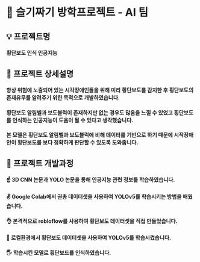 # 🐍 슬기짜기 방학프로젝트 - AI 팀
## 💡 프로젝트명
#### 횡단보도 인식 인공지능
## 📣 프로젝트 상세설명
#### 항상 위험에 노출되어 있는 시각장애인들을 위해 미리 횡단보도를 감지한 후 횡단보도의 존재유무를 알려주기 위한 목적으로 개발하였습니다.
#### 횡단보도 알림벨과 보도블럭이 존재하지만 없는 경우도 많음을 느낄 수 있었고 횡단보도를 인식하는 인공지능이 도움이 될 수 있다고 생각했습니다.
#### 본 모델은 횡단보도 알림벨과 보도블럭에 비해 데이터를 기반으로 하기 때문에 시작장애인이 횡단보도를 보다 정확하게 판단할 수 있도록 도와줍니다.
## 🔨 프로젝트 개발과정
#### ☝ 3D CNN 논문과 YOLO 논문을 통해 인공지능 관련 정보를 학습하였습니다.
#### ✌ Google Colab에서 권총 데이터셋을 사용하여 YOLOv5를 학습시키는 방법을 배웠습니다.
#### 👌 본격적으로 robloflow를 사용하여 횡단보도 데이터셋을 직접 만들었습니다.
#### 🖖 로컬환경에서 횡단보도 데이터셋을 사용하여 YOLOv5를 학습시켰습니다.
#### 🖐️ 학습시킨 모델로 횡단보드를 인식하였습니다.
